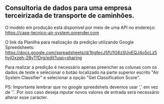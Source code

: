 ## Consultoria de dados para uma empresa terceirizada de transporte de caminhões.

O modelo em produção está disponível por meio de uma API no endereço: https://case-tecnico-air-system.onrender.com

O link da Planilha para realização da predição utilizando Google Spreedsheets: https://docs.google.com/spreadsheets/d/1bgfecJ5fU1G6zSUoEQJ4o5cLz5hyjOxzeh-2ByTfDrg/edit?usp=sharing 

Para realizar a predição é necessário apenas preencher as colunas com os dados de teste e selecionar o botão localizado na parte superior escrito "Air System Classifier" e selecionar a opção "Get Classification Score". 

PS: Importante lembrar que no google spreedshets devemos usar ',' em vez de '.'. Por isso caso deseja inputar novos valores de entrada será necessário alterar esse carácter.


